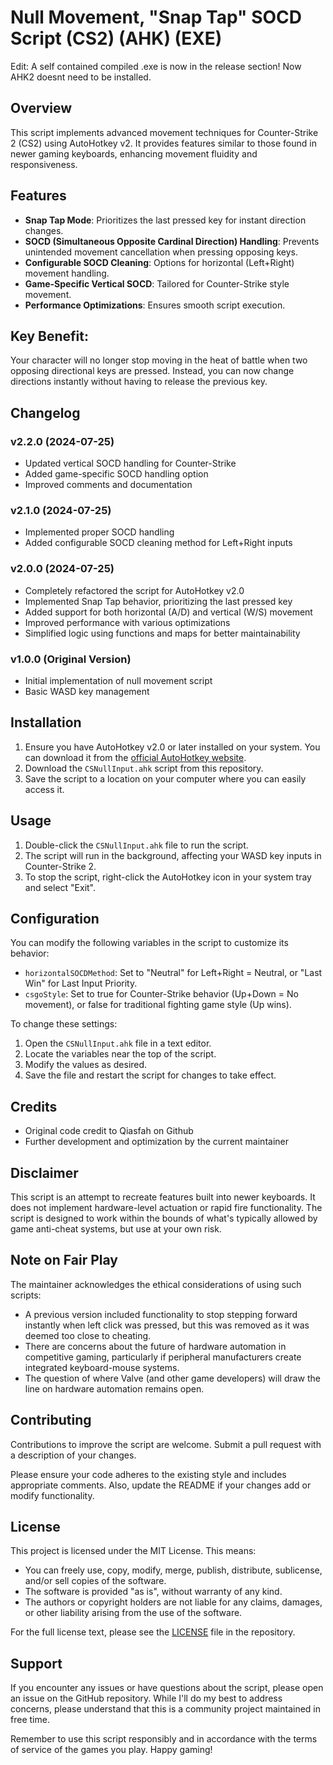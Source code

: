 # Null Movement, "Snap Tap" SOCD Script (CS2) (AHK) (EXE) 

Edit: A self contained compiled .exe is now in the release section! Now AHK2 doesnt need to be installed.

## Overview
This script implements advanced movement techniques for Counter-Strike 2 (CS2) using AutoHotkey v2. It provides features similar to those found in newer gaming keyboards, enhancing movement fluidity and responsiveness.

## Features
- **Snap Tap Mode**: Prioritizes the last pressed key for instant direction changes.
- **SOCD (Simultaneous Opposite Cardinal Direction) Handling**: Prevents unintended movement cancellation when pressing opposing keys.
- **Configurable SOCD Cleaning**: Options for horizontal (Left+Right) movement handling.
- **Game-Specific Vertical SOCD**: Tailored for Counter-Strike style movement.
- **Performance Optimizations**: Ensures smooth script execution.

## Key Benefit:
Your character will no longer stop moving in the heat of battle when two opposing directional keys are pressed. Instead, you can now change directions instantly without having to release the previous key.

## Changelog
### v2.2.0 (2024-07-25)
- Updated vertical SOCD handling for Counter-Strike
- Added game-specific SOCD handling option
- Improved comments and documentation

### v2.1.0 (2024-07-25)
- Implemented proper SOCD handling
- Added configurable SOCD cleaning method for Left+Right inputs

### v2.0.0 (2024-07-25)
- Completely refactored the script for AutoHotkey v2.0
- Implemented Snap Tap behavior, prioritizing the last pressed key
- Added support for both horizontal (A/D) and vertical (W/S) movement
- Improved performance with various optimizations
- Simplified logic using functions and maps for better maintainability

### v1.0.0 (Original Version)
- Initial implementation of null movement script
- Basic WASD key management

## Installation
1. Ensure you have AutoHotkey v2.0 or later installed on your system. You can download it from the [official AutoHotkey website](https://www.autohotkey.com/).
2. Download the `CSNullInput.ahk` script from this repository.
3. Save the script to a location on your computer where you can easily access it.

## Usage
1. Double-click the `CSNullInput.ahk` file to run the script.
2. The script will run in the background, affecting your WASD key inputs in Counter-Strike 2.
3. To stop the script, right-click the AutoHotkey icon in your system tray and select "Exit".

## Configuration
You can modify the following variables in the script to customize its behavior:

- `horizontalSOCDMethod`: Set to "Neutral" for Left+Right = Neutral, or "Last Win" for Last Input Priority.
- `csgoStyle`: Set to true for Counter-Strike behavior (Up+Down = No movement), or false for traditional fighting game style (Up wins).

To change these settings:
1. Open the `CSNullInput.ahk` file in a text editor.
2. Locate the variables near the top of the script.
3. Modify the values as desired.
4. Save the file and restart the script for changes to take effect.

## Credits
- Original code credit to Qiasfah on Github
- Further development and optimization by the current maintainer

## Disclaimer
This script is an attempt to recreate features built into newer keyboards. It does not implement hardware-level actuation or rapid fire functionality. The script is designed to work within the bounds of what's typically allowed by game anti-cheat systems, but use at your own risk.

## Note on Fair Play
The maintainer acknowledges the ethical considerations of using such scripts:
- A previous version included functionality to stop stepping forward instantly when left click was pressed, but this was removed as it was deemed too close to cheating.
- There are concerns about the future of hardware automation in competitive gaming, particularly if peripheral manufacturers create integrated keyboard-mouse systems.
- The question of where Valve (and other game developers) will draw the line on hardware automation remains open.

## Contributing
Contributions to improve the script are welcome. Submit a pull request with a description of your changes.

Please ensure your code adheres to the existing style and includes appropriate comments. Also, update the README if your changes add or modify functionality.

## License
This project is licensed under the MIT License. This means:

- You can freely use, copy, modify, merge, publish, distribute, sublicense, and/or sell copies of the software.
- The software is provided "as is", without warranty of any kind.
- The authors or copyright holders are not liable for any claims, damages, or other liability arising from the use of the software.

For the full license text, please see the [LICENSE](LICENSE) file in the repository.

## Support
If you encounter any issues or have questions about the script, please open an issue on the GitHub repository. While I'll do my best to address concerns, please understand that this is a community project maintained in free time.

Remember to use this script responsibly and in accordance with the terms of service of the games you play. Happy gaming!
